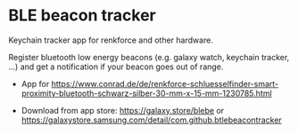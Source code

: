 # BLE beacon tracker
Keychain tracker app for renkforce and other hardware. 

Register bluetooth low energy beacons (e.g. galaxy watch, keychain tracker, ...)  and get a notification if your beacon goes out of range.

* App for https://www.conrad.de/de/renkforce-schluesselfinder-smart-proximity-bluetooth-schwarz-silber-30-mm-x-15-mm-1230785.html

* Download from app store: https://galaxy.store/blebe or https://galaxystore.samsung.com/detail/com.github.btlebeacontracker

